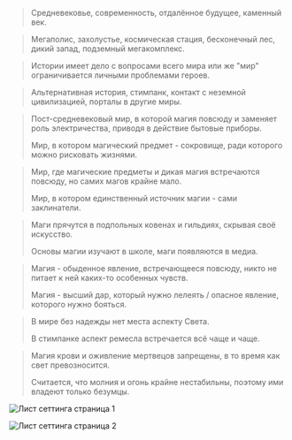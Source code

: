 
>Средневековье, современность, отдалённое будущее, каменный век.

>Мегаполис, захолустье, космическая стация, бесконечный лес, дикий запад, подземный мегакомплекс.

>Истории имеет дело с вопросами всего мира или же "мир" ограничивается личными проблемами героев.

>Альтернативная история, стимпанк, контакт с неземной цивилизацией, порталы в другие миры.

>Пост-средневековый мир, в которой магия повсюду и заменяет роль электричества, приводя в действие бытовые приборы.
>
>Мир, в котором магический предмет - сокровище, ради которого можно рисковать жизнями.

>Мир, где магические предметы и дикая магия встречаются повсюду, но самих магов крайне мало.
>
>Мир, в котором единственный источник магии - сами заклинатели.

>Маги прячутся в подпольных ковенах и гильдиях, скрывая своё искусство.
>
>Основы магии изучают в школе, маги появляются в медиа.

>Магия - обыденное явление, встречающееся повсюду, никто не питает к ней каких-то особенных чувств.
>
>Магия - высший дар, который нужно лелеять / опасное явление, которого нужно бояться.

>В мире без надежды нет места аспекту Света.
>
>В стимпанке аспект ремесла встречается всё чаще и чаще.

>Магия крови и оживление мертвецов запрещены, в то время как свет превозносится.
>
>Считается, что молния и огонь крайне нестабильны, поэтому ими владеют только безумцы.

![Лист сеттинга страница 1](img/setting_sheet_page_1.png)

![Лист сеттинга страница 2](img/setting_sheet_page_2.png)